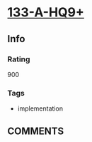 # [133-A-HQ9+](https://codeforces.com/problemset/problem/133/A)

## Info

### Rating

900

### Tags

- implementation

## __COMMENTS__

> 
